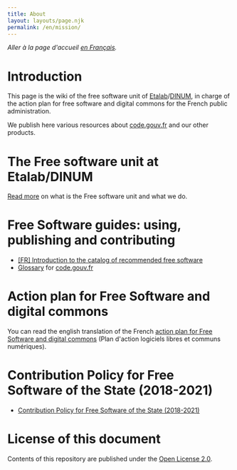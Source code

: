 ```yaml
---
title: About
layout: layouts/page.njk
permalink: /en/mission/
---
```


*Aller à la page d'accueil [en Français](/fr/mission/).*

# Introduction

This page is the wiki of the free software unit of [Etalab](https://www.etalab.gouv.fr/)/[DINUM](https://www.numerique.gouv.fr/), in charge of the action plan for free software and digital commons for the French public administration.

We publish here various resources about [code.gouv.fr](/en/) and our other products.

# The Free software unit at Etalab/DINUM

[Read more](https://speakerdeck.com/bluehats/dinum-50b5bb2c-3e6c-4541-a988-b6fafcf446ca) on what is the Free software unit and what we do.

# Free Software guides: using, publishing and contributing

- [\[FR\] Introduction to the catalog of recommended free software](/fr/doc/sill/)
- [Glossary](/en/doc/glossary/) for [code.gouv.fr](/en/)

# Action plan for Free Software and digital commons

You can read the english translation of the French [action plan for Free Software and digital commons](/en/action-plan-for-free-software-and-digital-commons/) (Plan d'action logiciels libres et communs numériques).

# Contribution Policy for Free Software of the State (2018-2021)

- [Contribution Policy for Free Software of the State (2018-2021)](https://man.sr.ht/~codegouvfr/logiciels-libres/pocos/index.en.md)

# License of this document

Contents of this repository are published under the [Open License 2.0](https://spdx.org/licenses/etalab-2.0.html).

